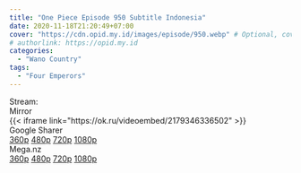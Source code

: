 ```yaml
---
title: "One Piece Episode 950 Subtitle Indonesia"
date: 2020-11-18T21:20:49+07:00
cover: "https://cdn.opid.my.id/images/episode/950.webp" # Optional, cover
# authorlink: https://opid.my.id
categories:
  - "Wano Country"
tags:
  - "Four Emperors"
---
```

<div class="ui menu violet borderless inverted">
  <div class="header item active">
        Stream:
    </div>
  <a class="active item" data-tab="mirror">
    <i class="odnoklassniki icon"></i> Mirror
  </a>
</div>
<div class="ui bottom attached tab segment active" style="border:0 !important;" data-tab="mirror">
{{< iframe link="https://ok.ru/videoembed/2179346336502" >}}
</div>

<div class="ui menu violet borderless inverted">
  <div class="header item active">
        Google Sharer
    </div>
  <a class="item nounderline" alt="One Piece Episode 950 Subtitle Indonesia" href="https://ouo.io/momzKe" target="_blank" rel="dofollow"><i class="google drive icon"></i>
    360p</a>
  <a class="item nounderline" alt="One Piece Episode 950 Subtitle Indonesia" href="https://ouo.io/X2GNUT" target="_blank" rel="dofollow"><i class="google drive icon"></i>
    480p</a>
  <a class="item nounderline" alt="One Piece Episode 950 Subtitle Indonesia" href="https://ouo.io/wCWzEfm" target="_blank" rel="dofollow"><i class="google drive icon"></i>
    720p</a>
  <a class="item nounderline" alt="One Piece Episode 950 Subtitle Indonesia" href="https://ouo.io/k76gyE" target="_blank" rel="dofollow"><i class="google drive icon"></i>
    1080p</a>
  </a>
</div>
<div class="ui menu violet borderless inverted">
  <div class="header item active">
        Mega.nz&emsp;&emsp;&nbsp;&nbsp;
    </div>
  <a class="item nounderline" alt="One Piece Episode 950 Subtitle Indonesia" href="https://ouo.io/pMUo4V" target="_blank" rel="dofollow"><i class="google drive icon"></i>
    360p</a>
  <a class="item nounderline" alt="One Piece Episode 950 Subtitle Indonesia" href="https://ouo.io/1dZdl6" target="_blank" rel="dofollow"><i class="google drive icon"></i>
    480p</a>
  <a class="item nounderline" alt="One Piece Episode 950 Subtitle Indonesia" href="https://ouo.io/bfE8jf" target="_blank" rel="dofollow"><i class="google drive icon"></i>
    720p</a>
  <a class="item nounderline" alt="One Piece Episode 950 Subtitle Indonesia" href="#" target="_blank" rel="dofollow"><i class="google drive icon"></i>
    1080p</a>
  </a>
</div>